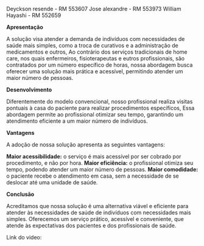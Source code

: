 Deyckson resende - RM 553607
Jose alexandre -  RM 553973
William Hayashi - RM 552659



**Apresentação**

A solução visa atender a demanda de indivíduos com necessidades de saúde mais simples, como a troca de curativos e a administração de medicamentos e outros, Ao contrário dos serviços tradicionais de home care, nos quais enfermeiros, fisioterapeutas e eutros profissionais, são contratados por um número específico de horas, nossa abordagem busca oferecer uma solução mais prática e acessível, permitindo atender um maior número de pessoas.

**Desenvolvimento**

Diferentemente do modelo convencional, nosso profissional realiza visitas pontuais à casa do paciente para realizar procedimentos específicos, Essa abordagem permite ao profissional otimizar seu tempo, garantindo um atendimento eficiente a um maior número de indivíduos.

**Vantagens**

A adoção de nossa solução apresenta as seguintes vantagens:

**Maior acessibilidade:** o serviço é mais acessível por ser cobrado por procedimento, e não por hora.
**Maior eficiência:** o profissional otimiza seu tempo, podendo atender um maior número de pessoas.
**Maior comodidade:** o paciente recebe o atendimento em casa, sem a necessidade de se deslocar até uma unidade de saúde.


**Conclusão**

Acreditamos que nossa solução é uma alternativa viável e eficiente para atender às necessidades de saúde de indivíduos com necessidades mais simples. Oferecemos um serviço prático, acessível e conveniente, que atende às expectativas dos pacientes e dos profissionais de saúde.


Link do video: